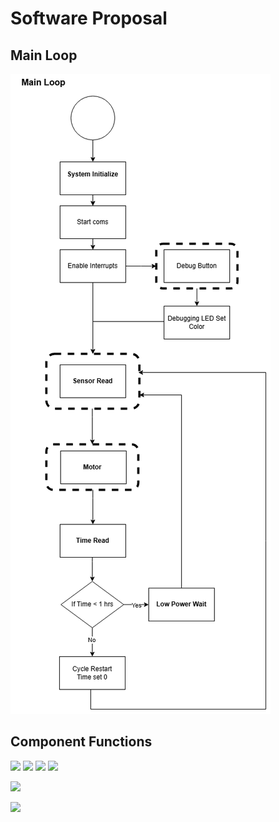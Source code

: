 # Software Proposal

## Main Loop
![](mainloop.png)

## Component Functions
![](debug.PNG)
![](sysinit1.PNG)
![](sysinit2.PNG)
![](read.PNG)

![](motor1.PNG)

![](motor2.PNG)
